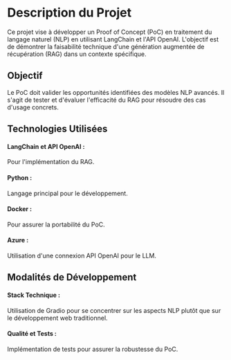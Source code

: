 # Description du Projet
Ce projet vise à développer un Proof of Concept (PoC) en traitement du langage naturel (NLP) en utilisant LangChain et l'API OpenAI. L'objectif est de démontrer la faisabilité technique d'une génération augmentée de récupération (RAG) dans un contexte spécifique.

## Objectif
Le PoC doit valider les opportunités identifiées des modèles NLP avancés. Il s'agit de tester et d'évaluer l'efficacité du RAG pour résoudre des cas d'usage concrets.

## Technologies Utilisées
#### LangChain et API OpenAI : 
Pour l'implémentation du RAG.
#### Python : 
Langage principal pour le développement.
#### Docker : 
Pour assurer la portabilité du PoC.
#### Azure : 
Utilisation d'une connexion API OpenAI pour le LLM.
## Modalités de Développement
#### Stack Technique : 
Utilisation de Gradio pour se concentrer sur les aspects NLP plutôt que sur le développement web traditionnel.
#### Qualité et Tests : 
Implémentation de tests pour assurer la robustesse du PoC.
